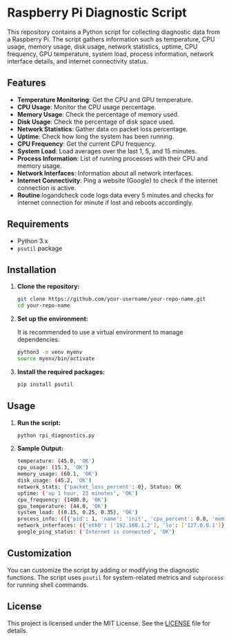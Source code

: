 # Raspberry Pi Diagnostic Script

This repository contains a Python script for collecting diagnostic data from a Raspberry Pi. The script gathers information such as temperature, CPU usage, memory usage, disk usage, network statistics, uptime, CPU frequency, GPU temperature, system load, process information, network interface details, and internet connectivity status.

## Features

- **Temperature Monitoring**: Get the CPU and GPU temperature.
- **CPU Usage**: Monitor the CPU usage percentage.
- **Memory Usage**: Check the percentage of memory used.
- **Disk Usage**: Check the percentage of disk space used.
- **Network Statistics**: Gather data on packet loss percentage.
- **Uptime**: Check how long the system has been running.
- **CPU Frequency**: Get the current CPU frequency.
- **System Load**: Load averages over the last 1, 5, and 15 minutes.
- **Process Information**: List of running processes with their CPU and memory usage.
- **Network Interfaces**: Information about all network interfaces.
- **Internet Connectivity**: Ping a website (Google) to check if the internet connection is active.
- **Routine**:logandcheck code logs data every 5 minutes and checks for internet connection for minute if lost and reboots accordingly.

## Requirements

- Python 3.x
- `psutil` package

## Installation

1. **Clone the repository:**

    ```sh
    git clone https://github.com/your-username/your-repo-name.git
    cd your-repo-name
    ```

2. **Set up the environment:**

    It is recommended to use a virtual environment to manage dependencies.

    ```sh
    python3 -m venv myenv
    source myenv/bin/activate
    ```

3. **Install the required packages:**

    ```sh
    pip install psutil
    ```

## Usage

1. **Run the script:**

    ```sh
    python rpi_diagnostics.py
    ```

2. **Sample Output:**

    ```sh
    temperature: (45.0, 'OK')
    cpu_usage: (15.3, 'OK')
    memory_usage: (60.1, 'OK')
    disk_usage: (45.2, 'OK')
    network_stats: {'packet_loss_percent': 0}, Status: OK
    uptime: ('up 1 hour, 23 minutes', 'OK')
    cpu_frequency: (1400.0, 'OK')
    gpu_temperature: (44.0, 'OK')
    system_load: ((0.15, 0.25, 0.35), 'OK')
    process_info: ([{'pid': 1, 'name': 'init', 'cpu_percent': 0.0, 'memory_percent': 0.1}, ...], 'OK')
    network_interfaces: ({'eth0': ['192.168.1.2'], 'lo': ['127.0.0.1']}, 'OK')
    google_ping_status: ('Internet is connected', 'OK')
    ```

## Customization

You can customize the script by adding or modifying the diagnostic functions. The script uses `psutil` for system-related metrics and `subprocess` for running shell commands.

## License

This project is licensed under the MIT License. See the [LICENSE](LICENSE) file for details.
